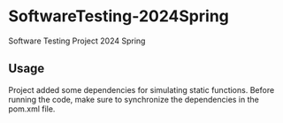 # SoftwareTesting-2024Spring
Software Testing Project 2024 Spring

## Usage
Project added some dependencies for simulating static functions. Before running the code, make sure to synchronize the dependencies in the pom.xml file.